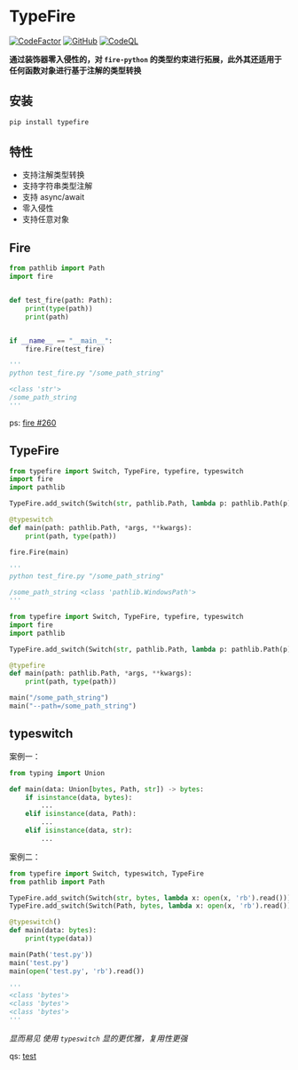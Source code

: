 # TypeFire

 [![CodeFactor](https://www.codefactor.io/repository/github/luxuncang/typefire/badge)](https://www.codefactor.io/repository/github/luxuncang/typefire)
 [![GitHub](https://img.shields.io/github/license/luxuncang/typefire)](https://github.com/luxuncang/typefire/blob/master/LICENSE)
 [![CodeQL](https://github.com/luxuncang/typefire/workflows/CodeQL/badge.svg)](https://github.com/luxuncang/typefire/blob/main/.github/workflows/codeql-analysis.yml)

**通过装饰器零入侵性的，对 `fire-python` 的类型约束进行拓展，此外其还适用于任何函数对象进行基于注解的类型转换**

## 安装

```bash
pip install typefire
```

## 特性

- 支持注解类型转换
- 支持字符串类型注解
- 支持 async/await
- 零入侵性
- 支持任意对象

## Fire

```python
from pathlib import Path
import fire


def test_fire(path: Path):
    print(type(path))
    print(path)


if __name__ == "__main__":
    fire.Fire(test_fire)

'''
python test_fire.py "/some_path_string"

<class 'str'>
/some_path_string
'''
```

ps: [fire #260](https://github.com/google/python-fire/issues/260#issue-620735435)

## TypeFire

```python
from typefire import Switch, TypeFire, typefire, typeswitch
import fire
import pathlib

TypeFire.add_switch(Switch(str, pathlib.Path, lambda p: pathlib.Path(p)))

@typeswitch
def main(path: pathlib.Path, *args, **kwargs):
    print(path, type(path))

fire.Fire(main)

'''
python test_fire.py "/some_path_string"

/some_path_string <class 'pathlib.WindowsPath'>
'''
```

```python
from typefire import Switch, TypeFire, typefire, typeswitch
import fire
import pathlib

TypeFire.add_switch(Switch(str, pathlib.Path, lambda p: pathlib.Path(p)))

@typefire
def main(path: pathlib.Path, *args, **kwargs):
    print(path, type(path))

main("/some_path_string")
main("--path=/some_path_string")
```

## typeswitch

案例一：

```python
from typing import Union

def main(data: Union[bytes, Path, str]) -> bytes:
    if isinstance(data, bytes):
        ...
    elif isinstance(data, Path):
        ...
    elif isinstance(data, str):
        ...
```

案例二：

```python
from typefire import Switch, typeswitch, TypeFire
from pathlib import Path

TypeFire.add_switch(Switch(str, bytes, lambda x: open(x, 'rb').read()))
TypeFire.add_switch(Switch(Path, bytes, lambda x: open(x, 'rb').read()))

@typeswitch()
def main(data: bytes):
    print(type(data))

main(Path('test.py'))
main('test.py')
main(open('test.py', 'rb').read())

'''
<class 'bytes'>
<class 'bytes'>
<class 'bytes'>
'''
```

*显而易见 使用 `typeswitch` 显的更优雅，复用性更强*

qs: [test](./test/test_typefire.py)
